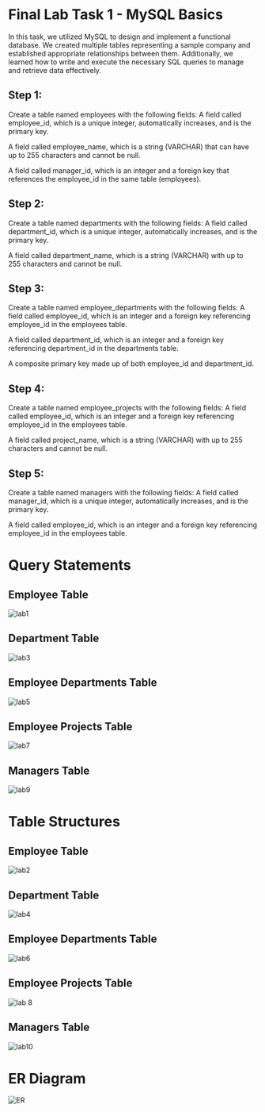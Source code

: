 # Final Lab Task 1 - MySQL Basics
In this task, we utilized MySQL to design and implement a functional database. We created multiple tables representing a sample company and established appropriate relationships between them. Additionally, we learned how to write and execute the necessary SQL queries to manage and retrieve data effectively.
## Step 1:
Create a table named employees with the following fields:
A field called employee_id, which is a unique integer, automatically increases, and is the primary key.

A field called employee_name, which is a string (VARCHAR) that can have up to 255 characters and cannot be null.

A field called manager_id, which is an integer and a foreign key that references the employee_id in the same table (employees).

## Step 2:
Create a table named departments with the following fields:
A field called department_id, which is a unique integer, automatically increases, and is the primary key.

A field called department_name, which is a string (VARCHAR) with up to 255 characters and cannot be null.
## Step 3:
Create a table named employee_departments with the following fields:
A field called employee_id, which is an integer and a foreign key referencing employee_id in the employees table.

A field called department_id, which is an integer and a foreign key referencing department_id in the departments table.

A composite primary key made up of both employee_id and department_id.
## Step 4:
Create a table named employee_projects with the following fields:
A field called employee_id, which is an integer and a foreign key referencing employee_id in the employees table.

A field called project_name, which is a string (VARCHAR) with up to 255 characters and cannot be null.
## Step 5:
Create a table named managers with the following fields:
A field called manager_id, which is a unique integer, automatically increases, and is the primary key.

A field called employee_id, which is an integer and a foreign key referencing employee_id in the employees table.

# Query Statements
## Employee Table

![lab1](https://github.com/user-attachments/assets/9dab3f77-f82c-44d6-94a4-bd395bbe2e2c)

## Department Table

![lab3](https://github.com/user-attachments/assets/e2564d00-ba9b-4907-b6af-b03796d5bc73)

## Employee Departments Table


![lab5](https://github.com/user-attachments/assets/77829342-0772-4949-8006-16ebc639a358)


## Employee Projects Table

![lab7](https://github.com/user-attachments/assets/de199ca3-c870-45db-b6ba-60db8753f942)

## Managers Table

![lab9](https://github.com/user-attachments/assets/886bec54-436d-44bb-8c14-65909f92eb24)


# Table Structures

## Employee Table

![lab2](https://github.com/user-attachments/assets/4e83bb49-1d6b-4f7f-96a5-eee684934cf5)

## Department Table

![lab4](https://github.com/user-attachments/assets/9991ff4d-71bb-4d13-92da-fc4b03325faa)

## Employee Departments Table

![lab6](https://github.com/user-attachments/assets/03b8bfea-d7c8-4a80-8dfe-4a6ae3a2657d)

## Employee Projects Table

![lab 8](https://github.com/user-attachments/assets/837cb78e-cb8a-4ecf-b7bf-07a37f9672db)

## Managers Table

![lab10](https://github.com/user-attachments/assets/b35c00bd-417a-45e3-8070-c56d217aed4d)

# ER Diagram





![ER](https://github.com/user-attachments/assets/cb948105-1168-40a2-b2d9-05533338e3cb)












